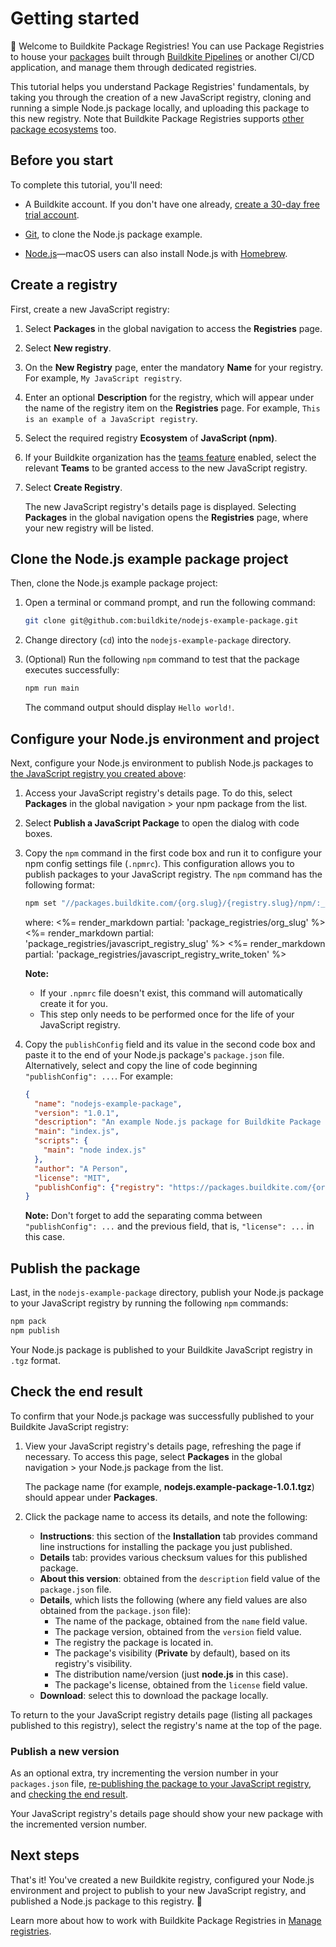 # Getting started

👋 Welcome to Buildkite Package Registries! You can use Package Registries to house your [packages](/docs/package-registries/background#package-creation-tools) built through [Buildkite Pipelines](/docs/pipelines) or another CI/CD application, and manage them through dedicated registries.

This tutorial helps you understand Package Registries' fundamentals, by taking you through the creation of a new JavaScript registry, cloning and running a simple Node.js package locally, and uploading this package to this new registry. Note that Buildkite Package Registries supports [other package ecosystems](/docs/package-registries/ecosystems) too.

## Before you start

To complete this tutorial, you'll need:

- A Buildkite account. If you don't have one already, <a href="<%= url_helpers.signup_path %>">create a 30-day free trial account</a>.

- [Git](https://git-scm.com/downloads), to clone the Node.js package example.

- [Node.js](https://nodejs.org/en/download)—macOS users can also install Node.js with [Homebrew](https://formulae.brew.sh/formula/node).

## Create a registry

First, create a new JavaScript registry:

1. Select **Packages** in the global navigation to access the **Registries** page.
1. Select **New registry**.
1. On the **New Registry** page, enter the mandatory **Name** for your registry. For example, `My JavaScript registry`.
1. Enter an optional **Description** for the registry, which will appear under the name of the registry item on the **Registries** page. For example, `This is an example of a JavaScript registry`.
1. Select the required registry **Ecosystem** of **JavaScript (npm)**.
1. If your Buildkite organization has the [teams feature](/docs/package-registries/security/permissions) enabled, select the relevant **Teams** to be granted access to the new JavaScript registry.
1. Select **Create Registry**.

    The new JavaScript registry's details page is displayed. Selecting **Packages** in the global navigation opens the **Registries** page, where your new registry will be listed.

## Clone the Node.js example package project

Then, clone the Node.js example package project:

1. Open a terminal or command prompt, and run the following command:

    ```bash
    git clone git@github.com:buildkite/nodejs-example-package.git
    ```

1. Change directory (`cd`) into the `nodejs-example-package` directory.
1. (Optional) Run the following `npm` command to test that the package executes successfully:

    ```bash
    npm run main
    ```

    The command output should display `Hello world!`.

## Configure your Node.js environment and project

Next, configure your Node.js environment to publish Node.js packages to [the JavaScript registry you created above](#create-a-registry):

1. Access your JavaScript registry's details page. To do this, select **Packages** in the global navigation > your npm package from the list.
1. Select **Publish a JavaScript Package** to open the dialog with code boxes.
1. Copy the `npm` command in the first code box and run it to configure your npm config settings file (`.npmrc`). This configuration allows you to publish packages to your JavaScript registry. The `npm` command has the following format:

    ```bash
    npm set "//packages.buildkite.com/{org.slug}/{registry.slug}/npm/:_authToken" registry-write-token
    ```

    where:
    <%= render_markdown partial: 'package_registries/org_slug' %>
    <%= render_markdown partial: 'package_registries/javascript_registry_slug' %>
    <%= render_markdown partial: 'package_registries/javascript_registry_write_token' %>

    **Note:**
    * If your `.npmrc` file doesn't exist, this command will automatically create it for you.
    * This step only needs to be performed once for the life of your JavaScript registry.

1. Copy the `publishConfig` field and its value in the second code box and paste it to the end of your Node.js package's `package.json` file. Alternatively, select and copy the line of code beginning `"publishConfig": ...`. For example:

    ```json
    {
      "name": "nodejs-example-package",
      "version": "1.0.1",
      "description": "An example Node.js package for Buildkite Package Registries",
      "main": "index.js",
      "scripts": {
        "main": "node index.js"
      },
      "author": "A Person",
      "license": "MIT",
      "publishConfig": {"registry": "https://packages.buildkite.com/{org.slug}/{registry.slug}/npm/"}
    }
    ```

    **Note:** Don't forget to add the separating comma between `"publishConfig": ...` and the previous field, that is, `"license": ...` in this case.

## Publish the package

Last, in the `nodejs-example-package` directory, publish your Node.js package to your JavaScript registry by running the following `npm` commands:

```bash
npm pack
npm publish
```

Your Node.js package is published to your Buildkite JavaScript registry in `.tgz` format.

## Check the end result

To confirm that your Node.js package was successfully published to your Buildkite JavaScript registry:

1. View your JavaScript registry's details page, refreshing the page if necessary. To access this page, select **Packages** in the global navigation > your Node.js package from the list.

    The package name (for example, **nodejs.example-package-1.0.1.tgz**) should appear under **Packages**.

1. Click the package name to access its details, and note the following:
    * **Instructions**: this section of the **Installation** tab provides command line instructions for installing the package you just published.
    * **Details** tab: provides various checksum values for this published package.
    * **About this version**: obtained from the `description` field value of the `package.json` file.
    * **Details**, which lists the following (where any field values are also obtained from the `package.json` file):
        - The name of the package, obtained from the `name` field value.
        - The package version, obtained from the `version` field value.
        - The registry the package is located in.
        - The package's visibility (**Private** by default), based on its registry's visibility.
        - The distribution name/version (just **node.js** in this case).
        - The package's license, obtained from the `license` field value.
    * **Download**: select this to download the package locally.

To return to the your JavaScript registry details page (listing all packages published to this registry), select the registry's name at the top of the page.

### Publish a new version

As an optional extra, try incrementing the version number in your `packages.json` file, [re-publishing the package to your JavaScript registry](#publish-the-package), and [checking the end result](#check-the-end-result).

Your JavaScript registry's details page should show your new package with the incremented version number.

## Next steps

That's it! You've created a new Buildkite registry, configured your Node.js environment and project to publish to your new JavaScript registry, and published a Node.js package to this registry. 🎉

Learn more about how to work with Buildkite Package Registries in [Manage registries](/docs/package-registries/manage-registries).
